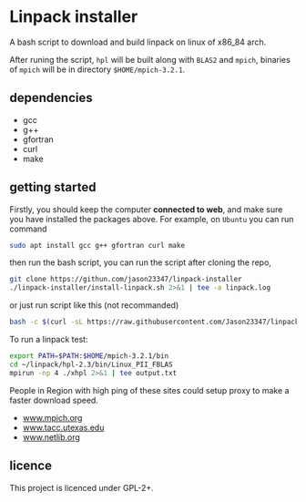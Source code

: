 # Linpack installer

A bash script to download and build linpack on linux of x86_84 arch.

After runing the script, `hpl` will be built along with `BLAS2` and `mpich`, binaries of `mpich` will be in directory `$HOME/mpich-3.2.1`.

## dependencies

- gcc
- g++
- gfortran
- curl
- make

## getting started

Firstly, you should keep the computer **connected to web**, and make sure you have installed the packages above.
For example, on `Ubuntu` you can run command
```bash
sudo apt install gcc g++ gfortran curl make
```
then run the bash script, you can run the script after cloning the repo,
```bash
git clone https://githun.com/jason23347/linpack-installer
./linpack-installer/install-linpack.sh 2>&1 | tee -a linpack.log
```
or just run script like this (not recommanded)
```bash
bash -c $(curl -sL https://raw.githubusercontent.com/Jason23347/linpack-installer/master/install-linpack.sh)
```

To run a linpack test:
```bash
export PATH=$PATH:$HOME/mpich-3.2.1/bin
cd ~/linpack/hpl-2.3/bin/Linux_PII_FBLAS
mpirun -np 4 ./xhpl 2>&1 | tee output.txt
```

People in Region with high ping of these sites could setup proxy to make a faster download speed.
- www.mpich.org
- www.tacc.utexas.edu
- www.netlib.org

## licence

This project is licenced under GPL-2+.
